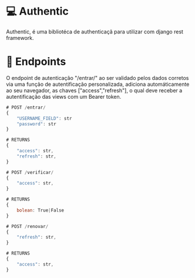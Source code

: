 # :computer: Authentic

Authentic, é uma bibliotéca de authenticaçã para utilizar com django rest framework.



# :paperclip: Endpoints


O endpoint de autenticação "/entrar/" ao ser validado pelos dados corretos
via uma função de autentificação personalizada, adiciona automáticamente 
ao seu navegador, as chaves ["access","refresh"], o qual 
deve receber a autentificação das views com um Bearer token.


```js
# POST /entrar/
{
    "USERNAME_FIELD": str
    "password": str
}

# RETURNS
{
    "access": str,
    "refresh": str,
}
```


```js
# POST /verificar/
{
    "access": str,
}

# RETURNS
{
    bolean: True|False
}
```

```js
# POST /renovar/
{
    "refresh": str,
}

# RETURNS
{
    "access": str,
}
```
